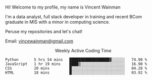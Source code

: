Hi! Welcome to my profile, my name is Vincent Wainman

I'm a data analyst, full stack developer in training and recent BCom graduate in MIS with a minor in computing science. 

Peruse my repositories and let's chat!

Email: vincewainman@gmail.com

<p align="center"> Weekly Active Coding Time </p>
<!--START_SECTION:waka-->

```text
Python       5 hrs 54 mins   ██████████████████▓░░░░░░   74.90 %
JavaScript   1 hr 19 mins    ████▒░░░░░░░░░░░░░░░░░░░░   16.90 %
CSS          20 mins         █░░░░░░░░░░░░░░░░░░░░░░░░   04.28 %
HTML         18 mins         █░░░░░░░░░░░░░░░░░░░░░░░░   03.92 %
```

<!--END_SECTION:waka-->
